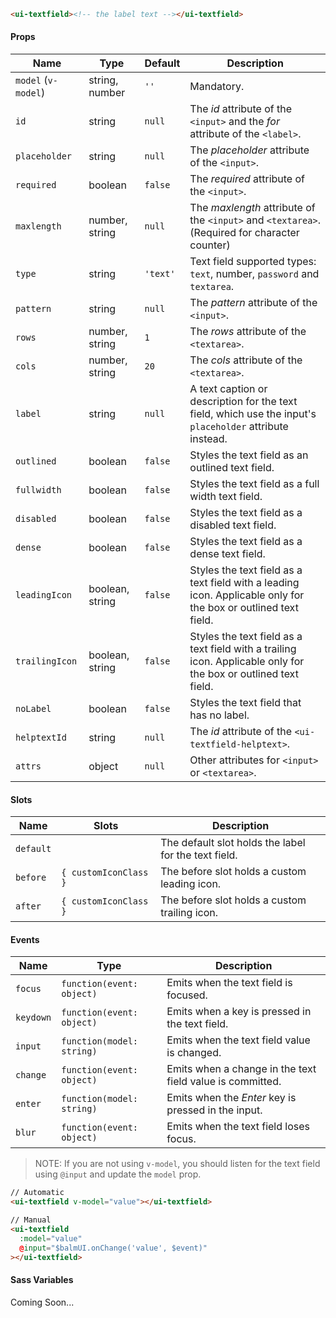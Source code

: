 ```html
<ui-textfield><!-- the label text --></ui-textfield>
```

#### Props

| Name                | Type            | Default  | Description                                                                                                     |
| ------------------- | --------------- | -------- | --------------------------------------------------------------------------------------------------------------- |
| `model` (`v-model`) | string, number  | `''`     | Mandatory.                                                                                                      |
| `id`                | string          | `null`   | The _id_ attribute of the `<input>` and the _for_ attribute of the `<label>`.                                   |
| `placeholder`       | string          | `null`   | The _placeholder_ attribute of the `<input>`.                                                                   |
| `required`          | boolean         | `false`  | The _required_ attribute of the `<input>`.                                                                      |
| `maxlength`         | number, string  | `null`   | The _maxlength_ attribute of the `<input>` and `<textarea>`. (Required for character counter)                   |
| `type`              | string          | `'text'` | Text field supported types: `text`, number, `password` and `textarea`.                                          |
| `pattern`           | string          | `null`   | The _pattern_ attribute of the `<input>`.                                                                       |
| `rows`              | number, string  | `1`      | The _rows_ attribute of the `<textarea>`.                                                                       |
| `cols`              | number, string  | `20`     | The _cols_ attribute of the `<textarea>`.                                                                       |
| `label`             | string          | `null`   | A text caption or description for the text field, which use the input's `placeholder` attribute instead.        |
| `outlined`          | boolean         | `false`  | Styles the text field as an outlined text field.                                                                |
| `fullwidth`         | boolean         | `false`  | Styles the text field as a full width text field.                                                               |
| `disabled`          | boolean         | `false`  | Styles the text field as a disabled text field.                                                                 |
| `dense`             | boolean         | `false`  | Styles the text field as a dense text field.                                                                    |
| `leadingIcon`       | boolean, string | `false`  | Styles the text field as a text field with a leading icon. Applicable only for the box or outlined text field.  |
| `trailingIcon`      | boolean, string | `false`  | Styles the text field as a text field with a trailing icon. Applicable only for the box or outlined text field. |
| `noLabel`           | boolean         | `false`  | Styles the text field that has no label.                                                                        |
| `helptextId`        | string          | `null`   | The _id_ attribute of the `<ui-textfield-helptext>`.                                                            |
| `attrs`             | object          | `null`   | Other attributes for `<input>` or `<textarea>`.                                                                 |

#### Slots

| Name      | Slots                 | Description                                          |
| --------- | --------------------- | ---------------------------------------------------- |
| `default` |                       | The default slot holds the label for the text field. |
| `before`  | `{ customIconClass }` | The before slot holds a custom leading icon.         |
| `after`   | `{ customIconClass }` | The before slot holds a custom trailing icon.        |

#### Events

| Name      | Type                      | Description                                               |
| --------- | ------------------------- | --------------------------------------------------------- |
| `focus`   | `function(event: object)` | Emits when the text field is focused.                     |
| `keydown` | `function(event: object)` | Emits when a key is pressed in the text field.            |
| `input`   | `function(model: string)` | Emits when the text field value is changed.               |
| `change`  | `function(event: object)` | Emits when a change in the text field value is committed. |
| `enter`   | `function(model: string)` | Emits when the _Enter_ key is pressed in the input.       |
| `blur`    | `function(event: object)` | Emits when the text field loses focus.                    |

> NOTE: If you are not using `v-model`, you should listen for the text field using `@input` and update the `model` prop.

```html
// Automatic
<ui-textfield v-model="value"></ui-textfield>

// Manual
<ui-textfield
  :model="value"
  @input="$balmUI.onChange('value', $event)"
></ui-textfield>
```

#### Sass Variables

Coming Soon...
